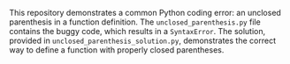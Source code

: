 This repository demonstrates a common Python coding error: an unclosed parenthesis in a function definition.  The `unclosed_parenthesis.py` file contains the buggy code, which results in a `SyntaxError`. The solution, provided in `unclosed_parenthesis_solution.py`, demonstrates the correct way to define a function with properly closed parentheses.
